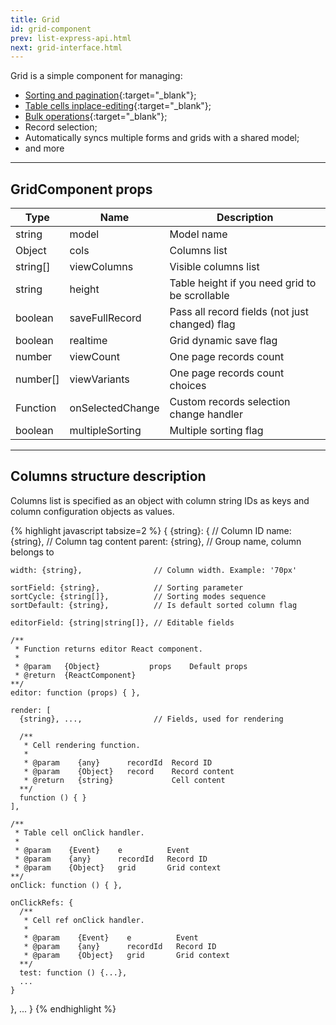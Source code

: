 ```yaml
---
title: Grid
id: grid-component
prev: list-express-api.html
next: grid-interface.html
---
```


Grid is a simple component for managing:

* [Sorting and pagination](/examples/sorting-and-pagination/){:target="_blank"};
* [Table cells inplace-editing](/examples/editing-grid-data/){:target="_blank"};
* [Bulk operations](/examples/bulk-operations/){:target="_blank"};
* Record selection;
* Automatically syncs multiple forms and grids with a shared model;
* and more

---

## GridComponent props

| Type     | Name   | Description |
|----------|--------|--------------|
| string | model | Model name |
| Object | cols | Columns list |
| string[] | viewColumns | Visible columns list |
| string | height | Table height if you need grid to be scrollable |
| boolean | saveFullRecord | Pass all record fields (not just changed) flag |
| boolean | realtime | Grid dynamic save flag |
| number | viewCount | One page records count |
| number[] | viewVariants | One page records count choices |
| Function | onSelectedChange | Custom records selection change handler |
| boolean | multipleSorting | Multiple sorting flag |

---

## Columns structure description

Columns list is specified as an object with column string IDs as keys and column configuration objects as values.

{% highlight javascript tabsize=2 %}
{
  {string}: {                       // Column ID
    name: {string},                 // Column tag <th> content
    parent: {string},               // Group name, column belongs to

    width: {string},                // Column width. Example: '70px'

    sortField: {string},            // Sorting parameter
    sortCycle: {string[]},          // Sorting modes sequence
    sortDefault: {string},          // Is default sorted column flag

    editorField: {string|string[]}, // Editable fields

    /**
     * Function returns editor React component.
     *
     * @param   {Object}           props    Default props
     * @return  {ReactComponent}
    **/
    editor: function (props) { },

    render: [
      {string}, ...,                // Fields, used for rendering

      /**
       * Cell rendering function.
       *
       * @param    {any}      recordId  Record ID
       * @param    {Object}   record    Record content
       * @return   {string}             Cell content
      **/
      function () { }
    ],

    /**
     * Table cell onClick handler.
     *
     * @param    {Event}    e          Event
     * @param    {any}      recordId   Record ID
     * @param    {Object}   grid       Grid context
    **/
    onClick: function () { },

    onClickRefs: {
      /**
       * Cell ref onClick handler.
       *
       * @param    {Event}    e          Event
       * @param    {any}      recordId   Record ID
       * @param    {Object}   grid       Grid context
      **/
      test: function () {...},
      ...
    }
  }, ...
}
{% endhighlight %}
